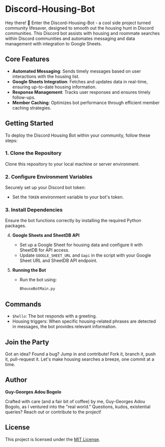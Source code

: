 # Discord-Housing-Bot

Hey there! 👋 Enter the Discord-Housing-Bot - a cool side project turned community lifesaver, designed to smooth out the housing hunt in Discord communities. This Discord bot assists with housing and roommate searches within Discord communities and automates messaging and data management with integration to Google Sheets.

## Core Features

- **Automated Messaging**: Sends timely messages based on user interactions with the housing list.
- **Google Sheets Integration**: Fetches and updates data in real-time, ensuring up-to-date housing information.
- **Response Management**: Tracks user responses and ensures timely follow-ups.
- **Member Caching**: Optimizes bot performance through efficient member caching strategies.


## Getting Started

To deploy the Discord Housing Bot within your community, follow these steps:

### 1. Clone the Repository

Clone this repository to your local machine or server environment.

### 2. Configure Environment Variables

Securely set up your Discord bot token:
- Set the `TOKEN` environment variable to your bot's token.

### 3. Install Dependencies

Ensure the bot functions correctly by installing the required Python packages.

4. **Google Sheets and SheetDB API**
   - Set up a Google Sheet for housing data and configure it with SheetDB for API access.
   - Update `GOOGLE_SHEET_URL` and `Gapi` in the script with your Google Sheet URL and SheetDB API endpoint.

5. **Running the Bot**
   - Run the bot using:
     ```bash
     BhouseBotMain.py
     ```

## Commands

- `$hello`: The bot responds with a greeting.
- Housing triggers: When specific housing-related phrases are detected in messages, the bot provides relevant information.

## Join the Party
Got an idea? Found a bug? Jump in and contribute! Fork it, branch it, push it, pull-request it. Let's make housing searches a breeze, one commit at a time.

## Author
**Guy-Georges Adou Bogolo**

Crafted with care (and a fair bit of coffee) by me, Guy-Georges Adou Bogolo, as I ventured into the "real world." Questions, kudos, existential queries? Reach out or contribute to the project!

## License

This project is licensed under the [MIT License](LICENSE.md).
